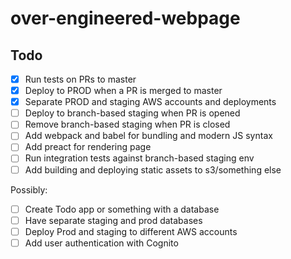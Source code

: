 # over-engineered-webpage

## Todo

- [x] Run tests on PRs to master
- [x] Deploy to PROD when a PR is merged to master
- [x] Separate PROD and staging AWS accounts and deployments
- [ ] Deploy to branch-based staging when PR is opened
- [ ] Remove branch-based staging when PR is closed
- [ ] Add webpack and babel for bundling and modern JS syntax
- [ ] Add preact for rendering page
- [ ] Run integration tests against branch-based staging env
- [ ] Add building and deploying static assets to s3/something else

Possibly:

- [ ] Create Todo app or something with a database
- [ ] Have separate staging and prod databases
- [ ] Deploy Prod and staging to different AWS accounts
- [ ] Add user authentication with Cognito
